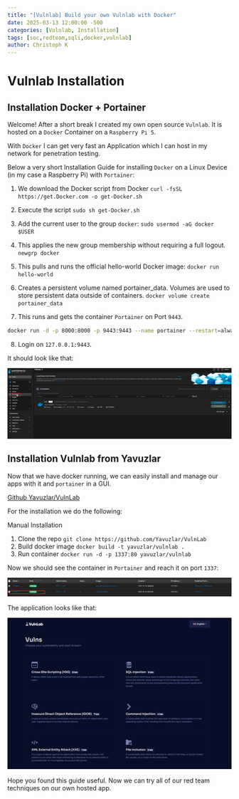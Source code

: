 ```yaml
---
title: "[Vulnlab] Build your own Vulnlab with Docker"
date: 2025-03-13 12:00:00 -500 
categories: [Vulnlab, Installation]
tags: [soc,redteam,sqli,docker,vulnlab]
author: Christoph K
---
```


# Vulnlab Installation

## Installation Docker + Portainer

Welcome! After a short break I created my own open source `Vulnlab`. It is hosted on a `Docker` Container on a `Raspberry Pi 5`. 

With `Docker` I can get very fast an Application which I can host in my network for penetration testing. 


Below a very short Installation Guide for installing `Docker` on a Linux Device (in my case a Raspberry Pi) with `Portainer`:



1.  We download the Docker script from Docker 
`curl -fsSL https://get.Docker.com -o get-Docker.sh`
2. Execute the script
`sudo sh get-Docker.sh`
3. Add the current user to the group `docker`:
`sudo usermod -aG docker $USER`
4. This applies the new group membership without requiring a full logout.
`newgrp docker`
5. This pulls and runs the official hello-world Docker image: `docker run hello-world`

6. Creates a persistent volume named portainer_data.
Volumes are used to store persistent data outside of containers.
`docker volume create portainer_data`

7. This runs and gets the container `Portainer` on Port `9443`.

```bash
docker run -d -p 8000:8000 -p 9443:9443 --name portainer --restart=always -v /var/run/docker.sock:/var/run/docker.sock -v portainer_data:/data portainer/portainer-ce:latest
```

8. Login on `127.0.0.1:9443`. 


It should look like that:

![portainer](assets/img/vulnlab/intro/01.png)


## Installation Vulnlab from Yavuzlar


Now that we have docker running, we can easily install and manage our apps with it and `portainer` in a GUI. 

[Github Yavuzlar/VulnLab](https://github.com/Yavuzlar/VulnLab)


For the installation we do the following:

Manual Installation
1. Clone the repo `git clone https://github.com/Yavuzlar/VulnLab`
2. Build docker image `docker build -t yavuzlar/vulnlab .`
3. Run container `docker run -d -p 1337:80 yavuzlar/vulnlab`


Now we should see the container in `Portainer` and reach it on port `1337`:

![portainer2](assets/img/vulnlab/intro/02.png)


The application looks like that:

![vulnlab](assets/img/vulnlab/intro/03.png)



Hope you found this guide useful. Now we can try all of our red team techniques on our own hosted app. 


